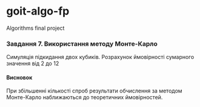 # goit-algo-fp
Algorithms final project

### Завдання 7. Використання методу Монте-Карло
Симуляція підкидання двох кубиків. 
Розрахунок ймовірності сумарного значення від 2 до 12
#### Висновок
При збільшенні кількості спроб результати обчислення за методом Монте-Карло наближаються до теоретичних ймовірностей. 